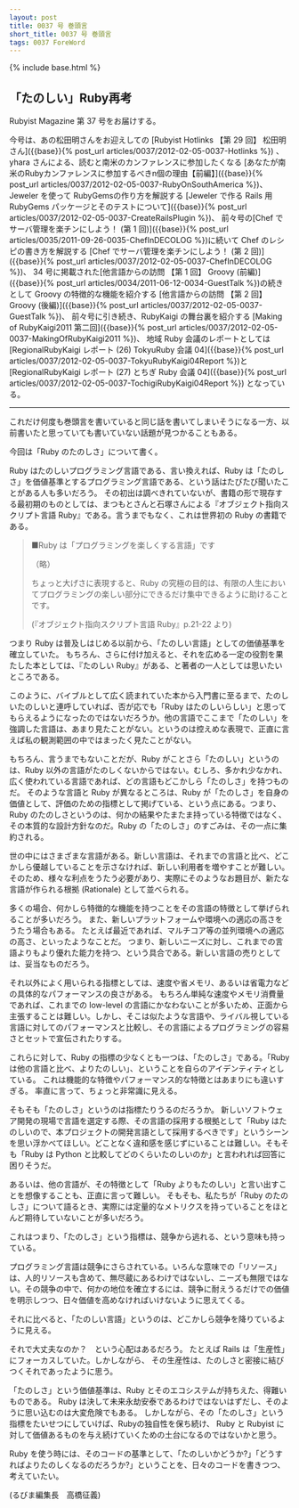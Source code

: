 ```yaml
---
layout: post
title: 0037 号 巻頭言
short_title: 0037 号 巻頭言
tags: 0037 ForeWord
---
```

{% include base.html %}


## 「たのしい」Ruby再考

Rubyist Magazine 第 37 号をお届けする。

今号は、あの松田明さんをお迎えしての
[Rubyist Hotlinks 【第 29 回】 松田明さん]({{base}}{% post_url articles/0037/2012-02-05-0037-Hotlinks %}) 、
yhara さんによる、読むと南米のカンファレンスに参加したくなる
[あなたが南米のRubyカンファレンスに参加するべきn個の理由【前編】]({{base}}{% post_url articles/0037/2012-02-05-0037-RubyOnSouthAmerica %})、
Jeweler を使って RubyGemsの作り方を解説する
[Jeweler で作る Rails 用 RubyGems パッケージとそのテストについて]({{base}}{% post_url articles/0037/2012-02-05-0037-CreateRailsPlugin %})、
前々号の[Chef でサーバ管理を楽チンにしよう！ (第 1 回)]({{base}}{% post_url articles/0035/2011-09-26-0035-ChefInDECOLOG %})に続いて Chef のレシピの書き方を解説する
[Chef でサーバ管理を楽チンにしよう！ (第 2 回)]({{base}}{% post_url articles/0037/2012-02-05-0037-ChefInDECOLOG %})、
34 号に掲載された[他言語からの訪問 【第 1 回】 Groovy (前編)]({{base}}{% post_url articles/0034/2011-06-12-0034-GuestTalk %})の続きとして Groovy の特徴的な機能を紹介する
[他言語からの訪問 【第 2 回】 Groovy (後編)]({{base}}{% post_url articles/0037/2012-02-05-0037-GuestTalk %})、
前々号に引き続き、RubyKaigi の舞台裏を紹介する
[Making of RubyKaigi2011 第二回]({{base}}{% post_url articles/0037/2012-02-05-0037-MakingOfRubyKaigi2011 %})、
地域 Ruby 会議のレポートとしては
[RegionalRubyKaigi レポート (26) TokyuRuby 会議 04]({{base}}{% post_url articles/0037/2012-02-05-0037-TokyuRubyKaigi04Report %})と[RegionalRubyKaigi レポート (27) とちぎ Ruby 会議 04]({{base}}{% post_url articles/0037/2012-02-05-0037-TochigiRubyKaigi04Report %})
となっている。

----

これだけ何度も巻頭言を書いていると同じ話を書いてしまいそうになる一方、以前書いたと思っていても書いていない話題が見つかることもある。

今回は「Ruby のたのしさ」について書く。

Ruby はたのしいプログラミング言語である、言い換えれば、Ruby は「たのしさ」を価値基準とするプログラミング言語である、という話はたびたび聞いたことがある人も多いだろう。
その初出は調べきれていないが、書籍の形で現存する最初期のものとしては、まつもとさんと石塚さんによる『オブジェクト指向スクリプト言語 Ruby』である。言うまでもなく、これは世界初の Ruby の書籍である。

> ■Ruby は「プログラミングを楽しくする言語」です
> 
> （略）
> 
> ちょっと大げさに表現すると、Ruby の究極の目的は、有限の人生においてプログラミングの楽しい部分にできるだけ集中できるように助けることです。
> 
> (『オブジェクト指向スクリプト言語 Ruby』p.21-22 より)


つまり Ruby は普及しはじめる以前から、「たのしい言語」としての価値基準を確立していた。
もちろん、さらに付け加えると、それを広める一定の役割を果たした本としては、『たのしい Ruby』がある、と著者の一人としては思いたいところである。

このように、バイブルとして広く読まれていた本から入門書に至るまで、たのしいたのしいと連呼していれば、否が応でも「Ruby はたのしいらしい」と思ってもらえるようになったのではないだろうか。他の言語でここまで「たのしい」を強調した言語は、あまり見たことがない。というのは控えめな表現で、正直に言えば私の観測範囲の中ではまったく見たことがない。

もちろん、言うまでもないことだが、Ruby がことさら「たのしい」というのは、Ruby 以外の言語がたのしくないからではない。むしろ、多かれ少なかれ、広く使われている言語であれば、どの言語もどこかしら「たのしさ」を持つものだ。
そのような言語と Ruby が異なるところは、Ruby が「たのしさ」を自身の価値として、評価のための指標として掲げている、という点にある。つまり、Ruby のたのしさというのは、何かの結果やたまたま持っている特徴ではなく、その本質的な設計方針なのだ。Ruby の「たのしさ」のすごみは、その一点に集約される。

世の中にはさまざまな言語がある。新しい言語は、それまでの言語と比べ、どこかしら優越していることを示さなければ、新しい利用者を増やすことが難しい。そのため、様々な利点をうたう必要があり、実際にそのようなお題目が、新たな言語が作られる根拠 (Rationale) として並べられる。

多くの場合、何かしら特徴的な機能を持つことをその言語の特徴として挙げられることが多いだろう。
また、新しいプラットフォームや環境への適応の高さをうたう場合もある。
たとえば最近であれば、マルチコア等の並列環境への適応の高さ、といったようなことだ。
つまり、新しいニーズに対し、これまでの言語よりもより優れた能力を持つ、という具合である。新しい言語の売りとしては、妥当なものだろう。

それ以外によく用いられる指標としては、速度や省メモリ、あるいは省電力などの具体的なパフォーマンスの良さがある。
もちろん単純な速度やメモリ消費量であれば、これまでの low-level の言語にかなわないことが多いため、正面から主張することは難しい。しかし、そこは似たような言語や、ライバル視している言語に対してのパフォーマンスと比較し、その言語によるプログラミングの容易さとセットで宣伝されたりする。

これらに対して、Ruby の指標の少なくとも一つは、「たのしさ」である。「Ruby は他の言語と比べ、よりたのしい」、ということを自らのアイデンティティとしている。
これは機能的な特徴やパフォーマンス的な特徴とはあまりにも違いすぎる。
率直に言って、ちょっと非常識に見える。

そもそも「たのしさ」というのは指標たりうるのだろうか。
新しいソフトウェア開発の現場で言語を選定する際、その言語の採用する根拠として「Ruby はたのしいので、本プロジェクトの開発言語として採用するべきです」というシーンを思い浮かべてほしい。どことなく違和感を感じずにいることは難しい。そもそも「Ruby は Python と比較してどのくらいたのしいのか」と言われれば回答に困りそうだ。

あるいは、他の言語が、その特徴として「Ruby よりもたのしい」と言い出すことを想像することも、正直に言って難しい。
そもそも、私たちが「Ruby のたのしさ」について語るとき、実際には定量的なメトリクスを持っていることをほとんど期待していないことが多いだろう。

これはつまり、「たのしさ」という指標は、競争から逃れる、という意味も持っている。

プログラミング言語は競争にさらされている。いろんな意味での「リソース」は、人的リソースも含めて、無尽蔵にあるわけではないし、ニーズも無限ではない。その競争の中で、何かの地位を確立するには、競争に耐えうるだけでの価値を明示しつつ、日々価値を高めなければいけないように思えてくる。

それに比べると、「たのしい言語」というのは、どこかしら競争を降りているように見える。

それで大丈夫なのか？　という心配はあるだろう。
たとえば Rails は「生産性」にフォーカスしていた。しかしながら、
その生産性は、たのしさと密接に結びつくそれであったように思う。

「たのしさ」という価値基準は、Ruby とそのエコシステムが持ちえた、得難いものである。
Ruby は決して未来永劫安泰であるわけではないはずだし、そのように思い込むのは大変危険でもある。
しかしながら、その「たのしさ」という指標をたいせつにしていけば、Rubyの独自性を保ち続け、
Ruby と Rubyist に対して価値あるものを与え続けていくための土台になるのではないかと思う。

Ruby を使う時には、そのコードの基準として、「たのしいかどうか?」「どうすればよりたのしくなるのだろうか?」ということを、日々のコードを書きつつ、考えていたい。

(るびま編集長　高橋征義)


